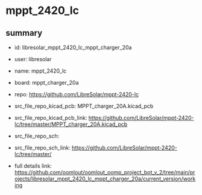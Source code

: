 # mppt_2420_lc
 
## summary 
* id: libresolar_mppt_2420_lc_mppt_charger_20a
* user: libresolar
* name: mppt_2420_lc
* board: mppt_charger_20a
* repo: https://github.com/LibreSolar/mppt-2420-lc
* src_file_repo_kicad_pcb: MPPT_charger_20A.kicad_pcb
* src_file_repo_kicad_pcb_link: https://github.com/LibreSolar/mppt-2420-lc/tree/master/MPPT_charger_20A.kicad_pcb


* src_file_repo_sch: 
* src_file_repo_sch_link: https://github.com/LibreSolar/mppt-2420-lc/tree/master/
* full details link: https://github.com/oomlout/oomlout_oomp_project_bot_v_2/tree/main/projects/libresolar_mppt_2420_lc_mppt_charger_20a/current_version/working  







